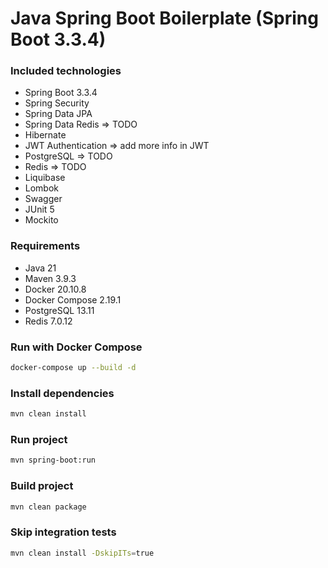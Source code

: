 # Java Spring Boot Boilerplate (Spring Boot 3.3.4)

### Included technologies

- Spring Boot 3.3.4
- Spring Security
- Spring Data JPA
- Spring Data Redis => TODO
- Hibernate
- JWT Authentication => add more info in JWT
- PostgreSQL => TODO
- Redis => TODO
- Liquibase
- Lombok
- Swagger
- JUnit 5
- Mockito

### Requirements

- Java 21
- Maven 3.9.3
- Docker 20.10.8
- Docker Compose 2.19.1
- PostgreSQL 13.11
- Redis 7.0.12

### Run with Docker Compose

```bash
docker-compose up --build -d
```

### Install dependencies

```bash
mvn clean install
```

### Run project

```bash
mvn spring-boot:run 
```

### Build project

```bash
mvn clean package
```

### Skip integration tests

```bash
mvn clean install -DskipITs=true
```
